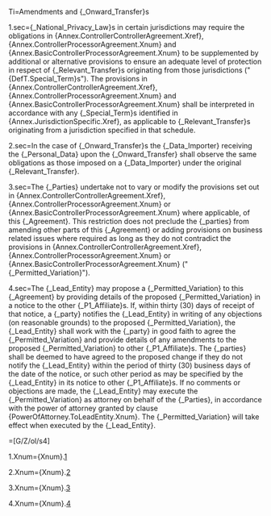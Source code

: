 
Ti=Amendments and {_Onward_Transfer}s

1.sec={_National_Privacy_Law}s in certain jurisdictions may require the obligations in {Annex.ControllerControllerAgreement.Xref}, {Annex.ControllerProcessorAgreement.Xnum} and {Annex.BasicControllerProcessorAgreement.Xnum} to be supplemented by additional or alternative provisions to ensure an adequate level of protection in respect of {_Relevant_Transfer}s originating from those jurisdictions ("{DefT.Special_Term}s"). The provisions in {Annex.ControllerControllerAgreement.Xref}, {Annex.ControllerProcessorAgreement.Xnum} and {Annex.BasicControllerProcessorAgreement.Xnum} shall be interpreted in accordance with any {_Special_Term}s identified in {Annex.JurisdictionSpecific.Xref}, as applicable to {_Relevant_Transfer}s originating from a jurisdiction specified in that schedule. 

2.sec=In the case of {_Onward_Transfer}s the {_Data_Importer} receiving the {_Personal_Data} upon the {_Onward_Transfer} shall observe the same obligations as those imposed on a {_Data_Importer} under the original {_Relevant_Transfer}.

3.sec=The {_Parties} undertake not to vary or modify the provisions set out in {Annex.ControllerControllerAgreement.Xref}, {Annex.ControllerProcessorAgreement.Xnum} or {Annex.BasicControllerProcessorAgreement.Xnum} where applicable, of this {_Agreement}. This restriction does not preclude the {_parties} from amending other parts of this {_Agreement} or adding provisions on business related issues where required as long as they do not contradict the provisions in {Annex.ControllerControllerAgreement.Xref}, {Annex.ControllerProcessorAgreement.Xnum} or {Annex.BasicControllerProcessorAgreement.Xnum} ("{_Permitted_Variation}"). 

4.sec=The {_Lead_Entity} may propose a {_Permitted_Variation} to this {_Agreement} by providing details of the proposed {_Permitted_Variation} in a notice to the other {_P1_Affiliate}s. If, within thirty (30) days of receipt of that notice, a {_party} notifies the {_Lead_Entity} in writing of any objections (on reasonable grounds) to the proposed {_Permitted_Variation}, the {_Lead_Entity} shall work with the {_party} in good faith to agree the {_Permitted_Variation} and provide details of any amendments to the proposed {_Permitted_Variation} to other {_P1_Affiliate}s. The {_parties} shall be deemed to have agreed to the proposed change if they do not notify the {_Lead_Entity} within the period of thirty (30) business days of the date of the notice, or such other period as may be specified by the {_Lead_Entity} in its notice to other {_P1_Affiliate}s. If no comments or objections are made, the {_Lead_Entity} may execute the {_Permitted_Variation} as attorney on behalf of the {_Parties}, in accordance with the power of attorney granted by clause {PowerOfAttorney.ToLeadEntity.Xnum}. The {_Permitted_Variation} will take effect when executed by the {_Lead_Entity}.

=[G/Z/ol/s4]

1.Xnum={Xnum}.<a href='#Onward.1.sec' class='xref'>1</a>

2.Xnum={Xnum}.<a href='#Onward.2.sec' class='xref'>2</a>

3.Xnum={Xnum}.<a href='#Onward.3.sec' class='xref'>3</a>

4.Xnum={Xnum}.<a href='#Onward.4.sec' class='xref'>4</a>

